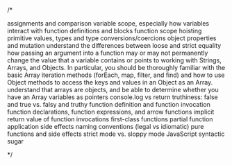 /*

assignments and comparison
variable scope, especially how variables interact with function definitions and blocks
function scope
hoisting
primitive values, types and type conversions/coercions
object properties and mutation
understand the differences between loose and strict equality
how passing an argument into a function may or may not permanently change the value that a variable contains or points to
working with Strings, Arrays, and Objects. In particular, you should be thoroughly familiar with the basic Array iteration methods (forEach, map, filter, and find) and how to use Object methods to access the keys and values in an Object as an Array.
understand that arrays are objects, and be able to determine whether you have an Array
variables as pointers
console.log vs return
truthiness: false and true vs. falsy and truthy
function definition and function invocation
function declarations, function expressions, and arrow functions
implicit return value of function invocations
first-class functions
partial function application
side effects
naming conventions (legal vs idiomatic)
pure functions and side effects
strict mode vs. sloppy mode
JavaScript syntactic sugar

*/